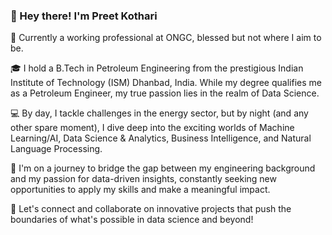 ### 👋 Hey there! I'm Preet Kothari

💼 Currently a working professional at ONGC, blessed but not where I aim to be. 

🎓 I hold a B.Tech in Petroleum Engineering from the prestigious Indian Institute of Technology (ISM) Dhanbad, India. While my degree qualifies me as a Petroleum Engineer, my true passion lies in the realm of Data Science.

💻 By day, I tackle challenges in the energy sector, but by night (and any other spare moment), I dive deep into the exciting worlds of Machine Learning/AI, Data Science & Analytics, Business Intelligence, and Natural Language Processing.

🚀 I'm on a journey to bridge the gap between my engineering background and my passion for data-driven insights, constantly seeking new opportunities to apply my skills and make a meaningful impact.

📱 Let's connect and collaborate on innovative projects that push the boundaries of what's possible in data science and beyond!

<!--
**PreetKothari/PreetKothari** is a ✨ _special_ ✨ repository because its `README.md` (this file) appears on your GitHub profile.

Here are some ideas to get you started:

- 🔭 I’m currently working on ...
- 🌱 I’m currently learning ...
- 👯 I’m looking to collaborate on ...
- 🤔 I’m looking for help with ...
- 💬 Ask me about ...
- 📫 How to reach me: ...
- 😄 Pronouns: ...
- ⚡ Fun fact: ...
-->
